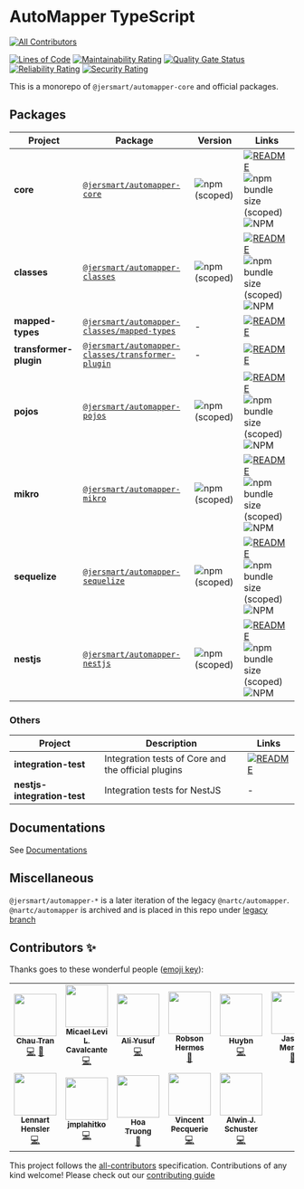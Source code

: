# AutoMapper TypeScript

<!-- ALL-CONTRIBUTORS-BADGE:START - Do not remove or modify this section -->

[![All Contributors](https://img.shields.io/badge/all_contributors-12-orange.svg?style=flat-square)](#contributors-)

<!-- ALL-CONTRIBUTORS-BADGE:END -->

[![Lines of Code](https://sonarcloud.io/api/project_badges/measure?project=nartc_mapper&metric=ncloc)](https://sonarcloud.io/dashboard?id=nartc_mapper)
[![Maintainability Rating](https://sonarcloud.io/api/project_badges/measure?project=nartc_mapper&metric=sqale_rating)](https://sonarcloud.io/dashboard?id=nartc_mapper)
[![Quality Gate Status](https://sonarcloud.io/api/project_badges/measure?project=nartc_mapper&metric=alert_status)](https://sonarcloud.io/dashboard?id=nartc_mapper)
[![Reliability Rating](https://sonarcloud.io/api/project_badges/measure?project=nartc_mapper&metric=reliability_rating)](https://sonarcloud.io/dashboard?id=nartc_mapper)
[![Security Rating](https://sonarcloud.io/api/project_badges/measure?project=nartc_mapper&metric=security_rating)](https://sonarcloud.io/dashboard?id=nartc_mapper)

This is a monorepo of `@jersmart/automapper-core` and official packages.

## Packages

| Project                | Package                                                                                                     | Version                                                                      | Links                                                                                                                                                                                                                                                                     |
| ---------------------- | ----------------------------------------------------------------------------------------------------------- | ---------------------------------------------------------------------------- | ------------------------------------------------------------------------------------------------------------------------------------------------------------------------------------------------------------------------------------------------------------------------- |
| **core**               | [`@jersmart/automapper-core`](https://npmjs.com/package/@jersmart/automapper-core)                          | ![npm (scoped)](https://img.shields.io/npm/v/@jersmart/automapper-core)      | [![README](https://img.shields.io/badge/README--green.svg)](/packages/core/src/README.md) ![npm bundle size (scoped)](https://img.shields.io/bundlephobia/minzip/@jersmart/automapper-core) ![NPM](https://img.shields.io/npm/l/@jersmart/automapper-core)                |
| **classes**            | [`@jersmart/automapper-classes`](https://npmjs.com/package/@jersmart/automapper-classes)                    | ![npm (scoped)](https://img.shields.io/npm/v/@jersmart/automapper-classes)   | [![README](https://img.shields.io/badge/README--green.svg)](/packages/classes/src/README.md) ![npm bundle size (scoped)](https://img.shields.io/bundlephobia/minzip/@jersmart/automapper-classes) ![NPM](https://img.shields.io/npm/l/@jersmart/automapper-classes)       |
| **mapped-types**       | [`@jersmart/automapper-classes/mapped-types`](https://npmjs.com/package/@jersmart/automapper-classes)       | -                                                                            | [![README](https://img.shields.io/badge/README--green.svg)](/packages/classes/mapped-types/src/README.md)                                                                                                                                                                 |
| **transformer-plugin** | [`@jersmart/automapper-classes/transformer-plugin`](https://npmjs.com/package/@jersmart/automapper-classes) | -                                                                            | [![README](https://img.shields.io/badge/README--green.svg)](/packages/classes/transformer-plugin/src/README.md)                                                                                                                                                           |
| **pojos**              | [`@jersmart/automapper-pojos`](https://npmjs.com/package/@jersmart/automapper-pojos)                        | ![npm (scoped)](https://img.shields.io/npm/v/@jersmart/automapper-pojos)     | [![README](https://img.shields.io/badge/README--green.svg)](/packages/pojos/src/README.md) ![npm bundle size (scoped)](https://img.shields.io/bundlephobia/minzip/@jersmart/automapper-pojos) ![NPM](https://img.shields.io/npm/l/@jersmart/automapper-pojos)             |
| **mikro**              | [`@jersmart/automapper-mikro`](https://npmjs.com/package/@jersmart/automapper-mikro)                        | ![npm (scoped)](https://img.shields.io/npm/v/@jersmart/automapper-mikro)     | [![README](https://img.shields.io/badge/README--green.svg)](/packages/mikro/src/README.md) ![npm bundle size (scoped)](https://img.shields.io/bundlephobia/minzip/@jersmart/automapper-mikro) ![NPM](https://img.shields.io/npm/l/@jersmart/automapper-mikro)             |
| **sequelize**          | [`@jersmart/automapper-sequelize`](https://npmjs.com/package/@jersmart/automapper-sequelize)                | ![npm (scoped)](https://img.shields.io/npm/v/@jersmart/automapper-sequelize) | [![README](https://img.shields.io/badge/README--green.svg)](/packages/sequelize/src/README.md) ![npm bundle size (scoped)](https://img.shields.io/bundlephobia/minzip/@jersmart/automapper-sequelize) ![NPM](https://img.shields.io/npm/l/@jersmart/automapper-sequelize) |
| **nestjs**             | [`@jersmart/automapper-nestjs`](https://npmjs.com/package/@jersmart/automapper-nestjs)                      | ![npm (scoped)](https://img.shields.io/npm/v/@jersmart/automapper-nestjs)    | [![README](https://img.shields.io/badge/README--green.svg)](/packages/nestjs/src/README.md) ![npm bundle size (scoped)](https://img.shields.io/bundlephobia/minzip/@jersmart/automapper-nestjs) ![NPM](https://img.shields.io/npm/l/@jersmart/automapper-nestjs)          |

### Others

| Project                     | Description                                        | Links                                                                                             |
| --------------------------- | -------------------------------------------------- | ------------------------------------------------------------------------------------------------- |
| **integration-test**        | Integration tests of Core and the official plugins | [![README](https://img.shields.io/badge/README--green.svg)](/packages/integration-test/README.md) |
| **nestjs-integration-test** | Integration tests for NestJS                       | -                                                                                                 |

## Documentations

See [Documentations](https://automapperts.netlify.app)

## Miscellaneous

`@jersmart/automapper-*` is a later iteration of the legacy `@nartc/automapper`. `@nartc/automapper` is archived and is placed in this repo under [legacy branch](https://github.com/nartc/mapper/tree/legacy)

## Contributors ✨

Thanks goes to these wonderful people ([emoji key](https://allcontributors.org/docs/en/emoji-key)):

<!-- ALL-CONTRIBUTORS-LIST:START - Do not remove or modify this section -->
<!-- prettier-ignore-start -->
<!-- markdownlint-disable -->
<table>
  <tr>
    <td align="center"><a href="https://nartc.me/"><img src="https://avatars1.githubusercontent.com/u/25516557?v=4?s=75" width="75px;" alt=""/><br /><sub><b>Chau Tran</b></sub></a><br /><a href="https://github.com/nartc/mapper/commits?author=nartc" title="Code">💻</a> <a href="#ideas-nartc" title="Ideas, Planning, & Feedback">🤔</a></td>
    <td align="center"><a href="https://github.com/micalevisk"><img src="https://avatars.githubusercontent.com/u/13461315?v=4?s=75" width="75px;" alt=""/><br /><sub><b>Micael Levi L. Cavalcante</b></sub></a><br /><a href="https://github.com/nartc/mapper/commits?author=micalevisk" title="Code">💻</a></td>
    <td align="center"><a href="https://github.com/AliYusuf95"><img src="https://avatars.githubusercontent.com/u/17704100?v=4?s=75" width="75px;" alt=""/><br /><sub><b>Ali Yusuf</b></sub></a><br /><a href="https://github.com/nartc/mapper/commits?author=AliYusuf95" title="Code">💻</a></td>
    <td align="center"><a href="https://github.com/robsonhermes"><img src="https://avatars.githubusercontent.com/u/26451017?v=4?s=75" width="75px;" alt=""/><br /><sub><b>Robson Hermes</b></sub></a><br /><a href="https://github.com/nartc/mapper/commits?author=robsonhermes" title="Documentation">📖</a></td>
    <td align="center"><a href="https://github.com/huybn5776"><img src="https://avatars.githubusercontent.com/u/6702287?v=4?s=75" width="75px;" alt=""/><br /><sub><b>Huybn</b></sub></a><br /><a href="https://github.com/nartc/mapper/commits?author=huybn5776" title="Code">💻</a></td>
    <td align="center"><a href="http://jasonmerino.me/"><img src="https://avatars.githubusercontent.com/u/1660279?v=4?s=75" width="75px;" alt=""/><br /><sub><b>Jason Merino</b></sub></a><br /><a href="https://github.com/nartc/mapper/commits?author=jasonmerino" title="Documentation">📖</a></td>
    <td align="center"><a href="https://github.com/roblopz"><img src="https://avatars.githubusercontent.com/u/48892593?v=4?s=75" width="75px;" alt=""/><br /><sub><b>roblopz</b></sub></a><br /><a href="https://github.com/nartc/mapper/commits?author=roblopz" title="Code">💻</a> <a href="https://github.com/nartc/mapper/issues?q=author%3Aroblopz" title="Bug reports">🐛</a></td>
  </tr>
  <tr>
    <td align="center"><a href="https://github.com/LennartH"><img src="https://avatars.githubusercontent.com/u/902689?v=4?s=75" width="75px;" alt=""/><br /><sub><b>Lennart Hensler</b></sub></a><br /><a href="https://github.com/nartc/mapper/commits?author=LennartH" title="Code">💻</a></td>
    <td align="center"><a href="https://github.com/jmplahitko"><img src="https://avatars.githubusercontent.com/u/3401828?v=4?s=75" width="75px;" alt=""/><br /><sub><b>jmplahitko</b></sub></a><br /><a href="https://github.com/nartc/mapper/commits?author=jmplahitko" title="Code">💻</a></td>
    <td align="center"><a href="https://hoadev.com/"><img src="https://avatars.githubusercontent.com/u/376698?v=4?s=75" width="75px;" alt=""/><br /><sub><b>Hoa Truong</b></sub></a><br /><a href="https://github.com/nartc/mapper/commits?author=hoa00" title="Documentation">📖</a></td>
    <td align="center"><a href="https://www.vincent-p.fr/"><img src="https://avatars.githubusercontent.com/u/6575007?v=4?s=75" width="75px;" alt=""/><br /><sub><b>Vincent Pecquerie</b></sub></a><br /><a href="https://github.com/nartc/mapper/commits?author=VPecquerie" title="Code">💻</a></td>
    <td align="center"><a href="https://alwinschuster.at/"><img src="https://avatars.githubusercontent.com/u/39517491?v=4?s=75" width="75px;" alt=""/><br /><sub><b>Alwin J. Schuster</b></sub></a><br /><a href="https://github.com/nartc/mapper/commits?author=Alwinator" title="Code">💻</a></td>
  </tr>
</table>

<!-- markdownlint-restore -->
<!-- prettier-ignore-end -->

<!-- ALL-CONTRIBUTORS-LIST:END -->

This project follows the [all-contributors](https://github.com/all-contributors/all-contributors) specification.
Contributions of any kind welcome! Please check out our [contributing guide](CONTRIBUTING.md)
